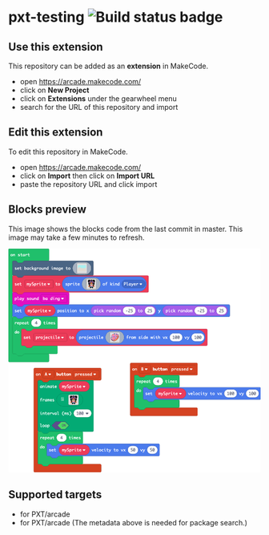 # pxt-testing ![Build status badge](https://github.com/stefania11/pxt-testing/workflows/MakeCode/badge.svg)



## Use this extension

This repository can be added as an **extension** in MakeCode.

* open https://arcade.makecode.com/
* click on **New Project**
* click on **Extensions** under the gearwheel menu
* search for the URL of this repository and import

## Edit this extension

To edit this repository in MakeCode.

* open https://arcade.makecode.com/
* click on **Import** then click on **Import URL**
* paste the repository URL and click import

## Blocks preview

This image shows the blocks code from the last commit in master.
This image may take a few minutes to refresh.

![A rendered view of the blocks](https://github.com/stefania11/pxt-testing/raw/master/.makecode/blocks.png)

## Supported targets

* for PXT/arcade
* for PXT/arcade
(The metadata above is needed for package search.)

